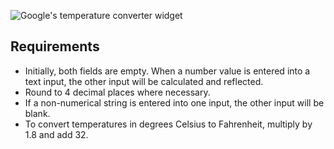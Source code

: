 ![Google's temperature converter widget](https://www.greatfrontend.com/img/questions/temperature-converter/google-search-temperature-converter.png)

## Requirements

- Initially, both fields are empty. When a number value is entered into a text input, the other input will be calculated and reflected.
- Round to 4 decimal places where necessary.
- If a non-numerical string is entered into one input, the other input will be blank.
- To convert temperatures in degrees Celsius to Fahrenheit, multiply by 1.8 and add 32.
